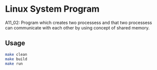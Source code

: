 # Linux System Program
A11_02: Program which creates two processess and that two processess can communicate with each other by using concept of shared memory.

## Usage
```bash
make clean
make build
make run
```
